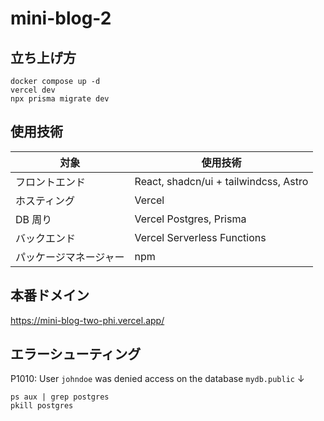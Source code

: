 # mini-blog-2

## 立ち上げ方

```wsl
docker compose up -d
vercel dev
npx prisma migrate dev
```

## 使用技術

| 対象                   | 使用技術                              |
| ---------------------- | ------------------------------------- |
| フロントエンド         | React, shadcn/ui + tailwindcss, Astro |
| ホスティング           | Vercel                                |
| DB 周り                | Vercel Postgres, Prisma               |
| バックエンド           | Vercel Serverless Functions           |
| パッケージマネージャー | npm                                   |

## 本番ドメイン

https://mini-blog-two-phi.vercel.app/

## エラーシューティング

P1010: User `johndoe` was denied access on the database `mydb.public`
↓

```wsl
ps aux | grep postgres
pkill postgres
```
